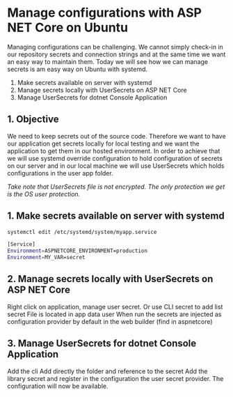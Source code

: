 # Manage configurations with ASP NET Core on Ubuntu

Managing configurations can be challenging. We cannot simply check-in in our repository secrets and connection strings and at the same time we want an easy way to maintain them.
Today we will see how we can manage secrets is am easy way on Ubuntu with systemd.

1. Make secrets available on server with systemd
2. Manage secrets locally with UserSecrets on ASP NET Core
3. Manage UserSecrets for dotnet Console Application

## 1. Objective

We need to keep secrets out of the source code. Therefore we want to have our application get secrets locally for local testing and we want the application to get them in our hosted environment.
In order to achieve that we will use systemd override configuration to hold configuration of secrets on our server and in our local machine we will use UserSecrets which holds configurations in the user app folder.

*Take note that UserSecrets file is not encrypted. The only protection we get is the OS user protection.*

## 1. Make secrets available on server with systemd

```sh
systemctl edit /etc/systemd/system/myapp.service
```

```sh
[Service]
Environment=ASPNETCORE_ENVIRONMENT=production
Environment=MY_VAR=secret
```

## 2. Manage secrets locally with UserSecrets on ASP NET Core

Right click on application, manage user secret.
Or use CLI secret to add list secret
File is located in app data user
When run the secrets are injected as configuration provider by default in the web builder (find in aspnetcore)

## 3. Manage UserSecrets for dotnet Console Application

Add the cli
Add directly the folder and reference to the secret
Add the library secret and register in the configuration the user secret provider.
The configuration will now be available.